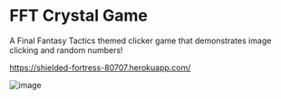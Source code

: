 # FFT Crystal Game
A Final Fantasy Tactics themed clicker game that demonstrates image clicking and random numbers!

https://shielded-fortress-80707.herokuapp.com/

![image](http://i.imgur.com/lj5IJiV.png)
